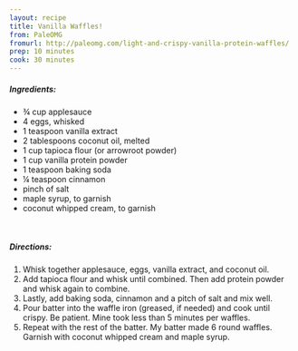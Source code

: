 ```yaml
---
layout: recipe
title: Vanilla Waffles!
from: PaleOMG
fromurl: http://paleomg.com/light-and-crispy-vanilla-protein-waffles/
prep: 10 minutes
cook: 30 minutes
---
```


##### Ingredients:

* ¾ cup applesauce
* 4 eggs, whisked
* 1 teaspoon vanilla extract
* 2 tablespoons coconut oil, melted
* 1 cup tapioca flour (or arrowroot powder)
* 1 cup vanilla protein powder
* 1 teaspoon baking soda
* ¼ teaspoon cinnamon
* pinch of salt
* maple syrup, to garnish
* coconut whipped cream, to garnish

<br>

##### Directions:

1. Whisk together applesauce, eggs, vanilla extract, and coconut oil.
2. Add tapioca flour and whisk until combined. Then add protein powder and whisk again to combine. 
3. Lastly, add baking soda, cinnamon and a pitch of salt and mix well.
4. Pour batter into the waffle iron (greased, if needed) and cook until crispy. Be patient. Mine took less than 5 minutes per waffles.
5. Repeat with the rest of the batter. My batter made 6 round waffles. Garnish with coconut whipped cream and maple syrup.
